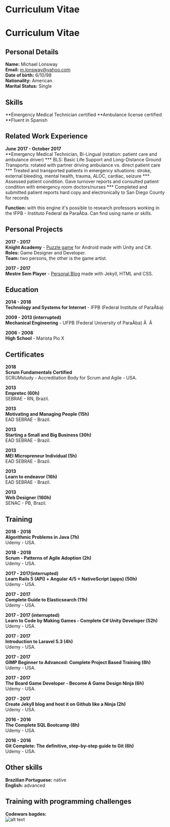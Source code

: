 # Curriculum Vitae

# Curriculum Vitae

## Personal Details

**Name:** Michael Lonsway <br>
**Email:** m.lonsway@yahoo.com  <br>
**Date of birth:** 6/10/98  <br>
**Nationality:** American  <br>
**Marital Status:** Single  <br>

## Skills

**Emergency Medical Technician certified
**Ambulance license certified
**Fluent in Spanish

## Related Work Experience

**June 2017 - October 2017** <br>
**Emergency Medical Technician, Bi-Lingual (rotation:  patient care and ambulance driver)
*** BLS: Basic Life Support and Long-Distance Ground Transports:  rotated with partner driving ambulance vs. direct patient care
*** Treated and transported patients in emergency situations: stroke, external bleeding, mental health, trauma, ALOC, cardiac, seizure
*** Assessed patient condition.  Gave turnover reports and consulted patient condition with emergency room doctors/nurses
*** Completed and submitted patient reports hard copy and electronically to San Diego County for records

**Function:** with this engine it's possible to research professors working in the IFPB - Instituto Federal da ParaÃ­ba. Can find using name or skills.

## Personal Projects

**2017 - 2017** <br>
**Knight Academy** - <a href="https://play.google.com/store/apps/details?id=com.tempolivregames.KnightAcademy&hl=pt_BR">Puzzle game</a> for Android made with Unity and C#. <br>
**Roles:** Game Designer and Developer. <br>
**Team:** two persons, the other is the game artist.

**2017 - 2017** <br>
**Mestre Sem Player** - <a href="http://mestresemplayer.com.br/">Personal Blog</a> made with Jekyll, HTML and CSS.

## Education

**2014 - 2018** <br>
**Technology and Systems for Internet** - IFPB (Federal Institute of ParaÃ­ba)  

**2009 - 2013 (interrupted)** <br>
**Mechanical Engineering** - UFPB (Federal University of ParaÃ­ba) Â  Â 

**2006 - 2008** <br>
**High School** - Marista Pio X 

## Certificates

**2018**<br>
**Scrum Fundamentals Certified** <br>
SCRUMstudy - Accreditation Body for Scrum and Agile - USA.

**2013** <br>
**Empretec (60h)** <br>
SEBRAE - RN, Brazil. 

**2013** <br>
**Motivating and Managing People (15h)** <br>
EAD SEBRAE - Brazil.

**2013** <br>
**Starting a Small and Big Business (30h)** <br>
EAD SEBRAE - Brazil.

**2013** <br>
**MEI Micropreneur Individual (5h)** <br>
EAD SEBRAE - Brazil.

**2013** <br>
**Learn to endeavor (16h)** <br>
EAD SEBRAE - Brazil.

**2013** <br>
**Web Designer (160h)** <br>
SENAC - PB, Brazil.

## Training

**2018 - 2018** <br>
**Algorithmic Problems in Java (7h)** <br>
Udemy - USA.

**2018 - 2018** <br>
**Scrum - Patterns of Agile Adoption (2h)** <br>
Udemy - USA.

**2017 - 2017(interrupted)** <br>
**Learn Rails 5 (API) + Angular 4/5 + NativeScript (apps) (50h)** <br>
Udemy - USA.

**2017 - 2017** <br>
**Complete Guide to Elasticsearch (11h)** <br>
Udemy - USA.

**2017 - 2017 (interrupted)** <br>
**Learn to Code by Making Games - Complete C# Unity Developer (52h)** <br>
Udemy - USA.

**2017 - 2017** <br>
**Introduction to Laravel 5.3 (4h)** <br>
Udemy - USA.

**2017 - 2017** <br>
**GIMP Beginner to Advanced: Complete Project Based Training (8h)** <br>
Udemy - USA.

**2017 - 2017** <br>
**The Board Game Developer - Become A Game Design Ninja (6h)** <br>
Udemy - USA.

**2017 - 2017** <br>
**Create Jekyll blog and host it on Github like a Ninja (2h)** <br>
Udemy - USA.

**2016 - 2016** <br>
**The Complete SQL Bootcamp (8h)** <br>
Udemy - USA.

**2016 - 2016** <br>
**Git Complete: The definitive, step-by-step guide to Git (6h)** <br> 
Udemy - USA.

## Other skills

**Brazilian Portuguese:** native <br>
**English:** advanced <br>

## Training with programming challenges

**Codewars bagdes:** <br>
![alt text](https://www.codewars.com/users/VSPPedro/badges/large)

